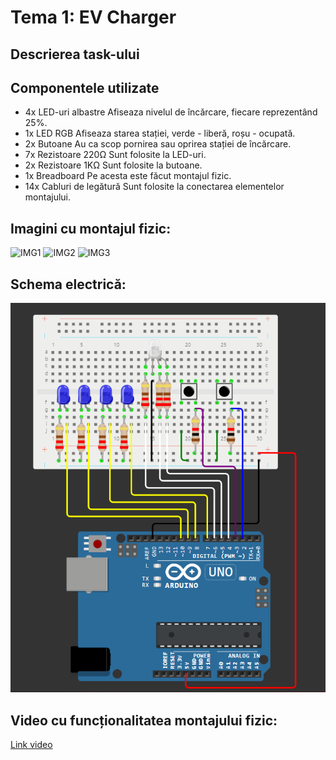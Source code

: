# Tema 1: EV Charger

## Descrierea task-ului

## Componentele utilizate
* 4x LED-uri albastre
Afiseaza nivelul de încărcare, fiecare reprezentând 25%.
* 1x LED RGB
Afiseaza starea stației, verde - liberă, roșu - ocupată.
* 2x Butoane
Au ca scop pornirea sau oprirea stației de încărcare.
* 7x Rezistoare 220Ω
Sunt folosite la LED-uri.
* 2x Rezistoare 1KΩ
Sunt folosite la butoane.
* 1x Breadboard
Pe acesta este făcut montajul fizic.
* 14x Cabluri de legătură
Sunt folosite la conectarea elementelor montajului.

## Imagini cu montajul fizic:
![IMG1](imagini/img1.png)
![IMG2](imagini/img2.png)
![IMG3](imagini/img3.png)

## Schema electrică:
![IMG4](imagini/img4.PNG)

## Video cu funcționalitatea montajului fizic:
[Link video](https://youtu.be/XKGqLv5ohrE?si=sBJzTCmdPMsX9j7X)
